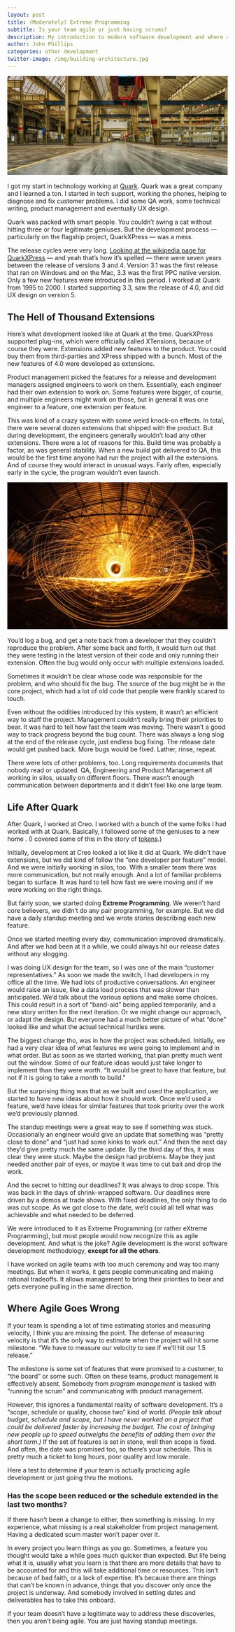 ```yaml
---
layout: post
title: (Moderately) Extreme Programming
subtitle: Is your team agile or just having scrums?
description: My introduction to modern software development and where agile goes wrong.
author: John Phillips
categories: other development 
twitter-image: /img/building-architecture.jpg
---
```


<div>
<img src="/img/building-architecture.jpg" class="full-width" alt="">
</div>

I got my start in technology working at [Quark][quark]. Quark was a great company and I learned a ton. I started in tech support, working the phones, helping  to diagnose and fix customer problems. I did some QA work, some technical writing, product management and eventually UX design.

Quark was packed with smart people. You couldn’t swing a cat without hitting three or four legitimate geniuses. But the development process — particularly on the flagship project, QuarkXPress — was a mess. 

The release cycles were very long. [Looking at the wikipedia page for QuarkXPress][wiki] — and yeah that’s how it’s spelled — there were seven years between the release of versions 3 and 4. Version 3.1 was the first release that ran on Windows and on the Mac, 3.3 was the first PPC native version. <a name="jump"></a>Only a few new features were introduced in this period. I worked at Quark from 1995 to 2000. I started supporting  3.3, saw the release of 4.0, and did UX design on version 5.

## The Hell of Thousand Extensions

Here’s what development looked like at Quark at the time. QuarkXPress supported plug-ins, which were officially called XTensions, because of course they were. Extensions added new features to the product. You could buy them from third-parties and XPress shipped with a bunch. Most of the new features of 4.0 were developed as extensions.

Product management picked the features for a release and development managers assigned engineers to work on them. Essentially, each engineer had their own extension to work on. Some features were bigger, of course, and multiple engineers might work on those, but in general it was one engineer to a feature, one extension per feature.

This was kind of a crazy system with some weird knock-on effects. In total, there were several dozen extensions that shipped with the product. But during development, the engineers generally wouldn’t load any other extensions. There were a lot of reasons for this. Build time was probably a factor, as was general stability. When a new build got delivered to QA, this would be the first time anyone had run the project with all the extensions. And of course they would interact in unusual ways. Fairly often, especially early in the cycle, the program wouldn’t even launch.

<div>
<img src="/img/spark-spiral.jpg" class="full-width" alt="">
</div>

You’d log a bug, and get a note back from a developer that they couldn’t reproduce the problem. After some back and forth, it would turn out that they were testing in the latest version of their code and only running their extension. Often the bug would only occur with multiple extensions loaded.

Sometimes it wouldn’t be clear whose code was responsible for the problem, and who should fix the bug. The source of the bug might be in the core project, which had a lot of old code that people were frankly scared to touch.

Even without the oddities introduced by this system, it wasn’t an efficient way to staff the project. Management couldn’t really bring their priorities to bear. It was hard to tell how fast the team was moving. There wasn’t a good way to track progress beyond the bug count. There was always a long slog at the end of the release cycle, just endless bug fixing. The release date would get pushed back. More bugs would be fixed. Lather, rinse, repeat.

There were lots of other problems, too. Long requirements documents that nobody read or updated. QA, Engineering and Product Management all working in silos, usually on different floors. There wasn’t enough communication between departments and it didn’t feel like one large team.

## Life After Quark

After Quark, I worked at Creo. I worked with a bunch of the same folks I had worked with at Quark. Basically, I followed some of the geniuses to a new home . (I covered some of this in the story of [tokens][tokens].)

Initially, development at Creo looked a lot like it did at Quark. We didn’t have extensions, but we did kind of follow the “one developer per feature” model. And we were initially working in silos, too. With a smaller team there was more communication, but not really enough. And a lot of familiar problems began to surface. It was hard to tell how fast we were moving and if we were working on the right things.

But fairly soon, we started doing **Extreme Programming**. We weren’t hard core believers, we didn’t do any pair programming, for example. But we did have a daily standup meeting and we wrote stories describing each new feature. 

Once we started meeting every day, communication improved dramatically. And after we had been at it a while, we could always hit our release dates without any slogging.

I was doing UX design for the team, so I was one of the main “customer representatives.” As soon we made the switch, I had developers in my office all the time. We had lots of productive conversations. An engineer would raise an issue, like a data load process that was slower than anticipated. We’d talk about the various options and make some choices. This could result in a sort of “band-aid” being applied temporarily, and a new story written for the next iteration. Or we might change our approach, or adapt the design. But everyone had a much better picture of what “done” looked like and what the actual technical hurdles were.

The biggest change tho, was in how the project was scheduled. Initially, we had a very clear idea of what features we were going to implement and in what order. But as soon as we started working, that plan pretty much went out the window. Some of our feature ideas would just take longer to implement than they were worth. “It would be great to have that feature, but not if it is going to take a month to build.” 

But the surprising thing was that as we built and used the application, we started to have new ideas about how it should work. Once we’d used a feature, we’d have ideas for similar features that took priority over the work we’d previously planned.

The standup meetings were a great way to see if something was stuck. Occasionally an engineer would give an update that something was “pretty close to done” and “just had some kinks to work out.” And then the next day they’d give pretty much the same update. By the third day of this, it was clear they were stuck. Maybe the design had problems. Maybe they just needed another pair of eyes, or maybe it was time to cut bait and drop the work.

And the secret to hitting our deadlines? It was always to drop scope. This was back in the days of shrink-wrapped software. Our deadlines were driven by a demos at trade shows. With fixed deadlines, the only thing to do was cut scope. As we got close to the date, we’d could all tell what was achievable and what needed to be deferred.

We were introduced to it as Extreme Programming (or rather eXtreme Programming), but most people would now recognize this as agile development. And what is the joke? Agile development is the worst software development methodology, **except for all the others**. 

I have worked on agile teams with too much ceremony and way too many meetings. But when it works, it gets people communicating and making rational tradeoffs. It allows management to bring their priorities to bear and gets everyone pulling in the same direction. 

## Where Agile Goes Wrong

If your team is spending a lot of time estimating stories and measuring velocity, I think you are missing the point. The defense of measuring velocity is that it’s the only way to estimate when the project will hit some milestone. “We have to measure our velocity to see if we'll hit our 1.5 release.”

The milestone is some set of features that were promised to a customer, to “the board” or some such. Often on these teams, product management is effectively absent. Somebody from *program management* is
 tasked with “running the scrum” and communicating with product management.  

However, this ignores a fundamental reality of software development. It’s a “scope, schedule or quality, choose two” kind of world. *(People talk about budget, schedule and scope, but I have never worked on a project that could be delivered faster by increasing the budget. The cost of bringing new people up to speed outweighs the benefits of adding them over the short term.)* If the set of features is set in stone, well then scope is fixed. And often, the date was promised too, so there’s your schedule. This is pretty much a ticket to long hours, poor quality and low morale.

Here a test to determine if your team is actually practicing agile development or just going thru the motions.

### Has the scope been reduced or the schedule extended in the last two months?

If there hasn’t been a change to either, then something is missing. In my experience, what missing is a real stakeholder from project management. Having a dedicated scum master won’t paper over it.

In every project you learn things as you go. Sometimes, a feature you thought would take a while goes much quicker than expected. But life being what it is, usually what you learn is that there are more details that have to be accounted for and this will take additional time or resources. This isn’t because of bad faith, or a lack of expertise. It’s because there are things that can’t be known in advance, things that you discover only once the project is underway. And somebody involved in setting dates and deliverables has to take this onboard.

If your team doesn’t have a legitimate way to address these discoveries, then you aren’t being agile. You are just having standup meetings.


[quark]: http://www.quark.com/
[wiki]: https://en.wikipedia.org/wiki/QuarkXPress#Version_history
[tokens]: /ux-design/tokens